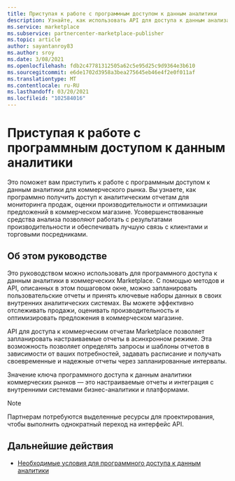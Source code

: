 ```yaml
---
title: Приступая к работе с программным доступом к данным аналитики
description: Узнайте, как использовать API для доступа к данным анализа коммерческих рынков.
ms.service: marketplace
ms.subservice: partnercenter-marketplace-publisher
ms.topic: article
author: sayantanroy83
ms.author: sroy
ms.date: 3/08/2021
ms.openlocfilehash: fdb2c47781312505a62c5e95d25c9d9364e3b610
ms.sourcegitcommit: e6de1702d3958a3bea275645eb46e4f2e0f011af
ms.translationtype: MT
ms.contentlocale: ru-RU
ms.lasthandoff: 03/20/2021
ms.locfileid: "102584016"
---
```

# <a name="get-started-with-programmatic-access-to-analytics-data"></a>Приступая к работе с программным доступом к данным аналитики

Это поможет вам приступить к работе с программным доступом к данным аналитики для коммерческого рынка. Вы узнаете, как программно получить доступ к аналитическим отчетам для мониторинга продаж, оценки производительности и оптимизации предложений в коммерческом магазине. Усовершенствованные средства анализа позволяют работать с результатами производительности и обеспечивать лучшую связь с клиентами и торговыми посредниками.

## <a name="about-this-guide"></a>Об этом руководстве

Это руководством можно использовать для программного доступа к данным аналитики в коммерческих Marketplace. С помощью методов и API, описанных в этом пошаговом окне, можно запланировать пользовательские отчеты и принять ключевые наборы данных в своих внутренних аналитических системах. Вы можете эффективно отслеживать продажи, оценивать производительность и оптимизировать предложения в коммерческом магазине.

API для доступа к коммерческим отчетам Marketplace позволяет запланировать настраиваемые отчеты в асинхронном режиме. Эта возможность позволяет определять запросы и шаблоны отчетов в зависимости от ваших потребностей, задавать расписание и получать своевременные и надежные отчеты через запланированные интервалы.

Значение ключа программного доступа к данным аналитики коммерческих рынков — это настраиваемые отчеты и интеграция с внутренними системами бизнес-аналитики и платформами.

> [!NOTE]
> Партнерам потребуются выделенные ресурсы для проектирования, чтобы выполнить однократный переход на интерфейс API.

## <a name="next-steps"></a>Дальнейшие действия

- [Необходимые условия для программного доступа к данным аналитики](analytics-prerequisites.md)

